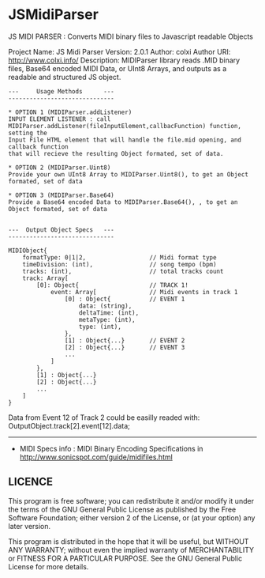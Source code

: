# JSMidiParser
JS MIDI PARSER : Converts MIDI binary files to Javascript readable Objects

Project Name: JS Midi Parser
	Version: 2.0.1
	Author: colxi
	Author URI: http://www.colxi.info/
	Description: MIDIParser library reads .MID binary files, Base64 encoded MIDI Data,
	or UInt8 Arrays, and outputs as a readable and structured JS object.

	---     Usage Methods 	   ---
	------------------------------

	* OPTION 1 (MIDIParser.addListener)
	INPUT ELEMENT LISTENER : call MIDIParser.addListener(fileInputElement,callbacFunction) function, setting the
	Input File HTML element that will handle the file.mid opening, and callback function
	that will recieve the resulting Object formated, set of data.

	* OPTION 2 (MIDIParser.Uint8)
	Provide your own UInt8 Array to MIDIParser.Uint8(), to get an Object formated, set of data

	* OPTION 3 (MIDIParser.Base64)
	Provide a Base64 encoded Data to MIDIParser.Base64(), , to get an Object formated, set of data


	---  Output Object Specs   ---
	------------------------------

	MIDIObject{
		formatType: 0|1|2, 					// Midi format type
		timeDivision: (int),				// song tempo (bpm)
		tracks: (int), 						// total tracks count
		track: Array[
			[0]: Object{					// TRACK 1!
				event: Array[				// Midi events in track 1
					[0] : Object{			// EVENT 1
						data: (string),
						deltaTime: (int),
						metaType: (int),
						type: (int),
					},
					[1] : Object{...}		// EVENT 2
					[2] : Object{...}		// EVENT 3
					...
				]
			},
			[1] : Object{...}
			[2] : Object{...}
			...
		]
	}

Data from Event 12 of Track 2 could be easilly readed with:
OutputObject.track[2].event[12].data;

-------------------------------------------------------------------------------

+ MIDI Specs info :
MIDI Binary Encoding Specifications in http://www.sonicspot.com/guide/midifiles.html


LICENCE
--------

This program is free software; you can redistribute it and/or modify
it under the terms of the GNU General Public License as published by
the Free Software Foundation; either version 2 of the License, or
(at your option) any later version.

This program is distributed in the hope that it will be useful,
but WITHOUT ANY WARRANTY; without even the implied warranty of
MERCHANTABILITY or FITNESS FOR A PARTICULAR PURPOSE.  See the
GNU General Public License for more details.

